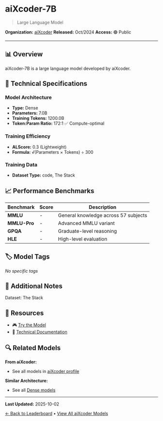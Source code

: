 # aiXcoder-7B

> Large Language Model

**Organization:** [aiXcoder](../../labs/aixcoder.md)
**Released:** Oct/2024
**Access:** 🟢 Public

---

## 📊 Overview

aiXcoder-7B is a large language model developed by aiXcoder.

## 🔧 Technical Specifications

### Model Architecture
- **Type:** Dense
- **Parameters:** 7.0B
- **Training Tokens:** 1200.0B
- **Token:Param Ratio:** 172:1 ✅ Compute-optimal

### Training Efficiency
- **ALScore:** 0.3 (Lightweight)
- **Formula:** √(Parameters × Tokens) ÷ 300

### Training Data
- **Dataset Type:** code, The Stack

## 📈 Performance Benchmarks

| Benchmark | Score | Description |
|-----------|-------|-------------|
| **MMLU** | - | General knowledge across 57 subjects |
| **MMLU-Pro** | - | Advanced MMLU variant |
| **GPQA** | - | Graduate-level reasoning |
| **HLE** | - | High-level evaluation |

## 🏷️ Model Tags

_No specific tags_

## 📝 Additional Notes

Dataset: The Stack

## 🔗 Resources

- 🎮 [Try the Model](https://github.com/aixcoder-plugin/aixcoder-7b)
- 📄 [Technical Documentation](https://arxiv.org/abs/2410.13187v1)

## 🔍 Related Models

**From aiXcoder:**
- See all models in [aiXcoder profile](../../labs/aixcoder.md)

**Similar Architecture:**
- See all [Dense models](../../architectures/dense.md)

---

**Last Updated:** 2025-10-02

[← Back to Leaderboard](../../README.md) • [View All aiXcoder Models](../../labs/aixcoder.md)
